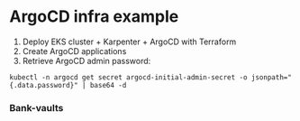 # ArgoCD infra example

1) Deploy EKS cluster + Karpenter + ArgoCD with Terraform
2) Create ArgoCD applications
3) Retrieve ArgoCD admin password:
```
kubectl -n argocd get secret argocd-initial-admin-secret -o jsonpath="{.data.password}" | base64 -d
```

### Bank-vaults
